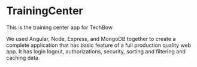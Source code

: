 # TrainingCenter
This is the training center app for TechBow

We used Angular, Node, Express, and MongoDB together to create a complete application that has basic feature of a full
production quality web app. It has login logout, authorizations, security, sorting and filtering and caching data.
